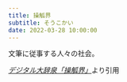 ```yaml
---
title: 操觚界
subtitle: そうこかい
date: 2022-03-28 10:00:00
---
```


文筆に従事する人々の社会。

<cite>[デジタル大辞泉「操觚界」](https://dictionary.goo.ne.jp/word/%E6%93%8D%E8%A7%9A%E7%95%8C/)</cite>より引用